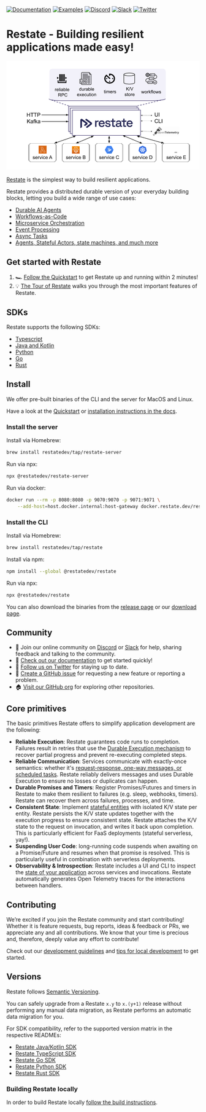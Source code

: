 [![Documentation](https://img.shields.io/badge/doc-reference-blue)](https://docs.restate.dev)
[![Examples](https://img.shields.io/badge/view-examples-blue)](https://github.com/restatedev/examples)
[![Discord](https://img.shields.io/discord/1128210118216007792?logo=discord)](https://discord.gg/skW3AZ6uGd)
[![Slack](https://img.shields.io/badge/Slack-4A154B?logo=slack&logoColor=fff)](https://join.slack.com/t/restatecommunity/shared_invite/zt-2v9gl005c-WBpr167o5XJZI1l7HWKImA)
[![Twitter](https://img.shields.io/twitter/follow/restatedev.svg?style=social&label=Follow)](https://x.com/intent/follow?screen_name=restatedev)

# Restate - Building resilient applications made easy!

<p align="center">
  <picture>
    <source media="(prefers-color-scheme: dark)" srcset="https://raw.githubusercontent.com/restatedev/img/refs/heads/main/restate-overview-light.png">
    <source media="(prefers-color-scheme: light)" srcset="https://raw.githubusercontent.com/restatedev/img/refs/heads/main/restate-overview-dark.png">
    <img alt="Restate overview" src="https://raw.githubusercontent.com/restatedev/img/refs/heads/main/restate-overview-dark.png" width="650">
  </picture>
</p>

[Restate](https://restate.dev) is the simplest way to build resilient applications.

Restate provides a distributed durable version of your everyday building blocks, letting you build a wide range of use cases:

* [Durable AI Agents](https://github.com/restatedev/ai-examples)
* [Workflows-as-Code](https://docs.restate.dev/use-cases/workflows)
* [Microservice Orchestration](https://docs.restate.dev/use-cases/microservice-orchestration)
* [Event Processing](https://docs.restate.dev/use-cases/event-processing)
* [Async Tasks](https://docs.restate.dev/use-cases/async-tasks)
* [Agents, Stateful Actors, state machines, and much more](https://github.com/restatedev/examples)

## Get started with Restate

1. 🏎 [Follow the Quickstart](https://docs.restate.dev/get_started/quickstart) to get Restate up and running within 2 minutes!
1. 💡 [The Tour of Restate](https://docs.restate.dev/get_started/tour) walks you through the most important features of Restate.

## SDKs

Restate supports the following SDKs:

* [Typescript](https://github.com/restatedev/sdk-typescript)
* [Java and Kotlin](https://github.com/restatedev/sdk-java)
* [Python](https://github.com/restatedev/sdk-python)
* [Go](https://github.com/restatedev/sdk-go)
* [Rust](https://github.com/restatedev/sdk-rust)

## Install

We offer pre-built binaries of the CLI and the server for MacOS and Linux.

Have a look at the [Quickstart](https://docs.restate.dev/get_started/quickstart) or [installation instructions in the docs](https://docs.restate.dev/develop/local_dev). 

### Install the server

Install via Homebrew:
```bash
brew install restatedev/tap/restate-server
```

Run via npx:
```bash
npx @restatedev/restate-server
```

Run via docker:
```bash
docker run --rm -p 8080:8080 -p 9070:9070 -p 9071:9071 \
    --add-host=host.docker.internal:host-gateway docker.restate.dev/restatedev/restate:latest
```

### Install the CLI

Install via Homebrew:
```bash
brew install restatedev/tap/restate
```

Install via npm:
```bash
npm install --global @restatedev/restate
```

Run via npx:
```bash
npx @restatedev/restate
```

You can also download the binaries from the [release page](https://github.com/restatedev/restate/releases) or our [download page](https://restate.dev/get-restate/).

## Community

* 🤗️ Join our online community on [Discord](https://discord.gg/skW3AZ6uGd) or [Slack](https://join.slack.com/t/restatecommunity/shared_invite/zt-2v9gl005c-WBpr167o5XJZI1l7HWKImA) for help, sharing feedback and talking to the community.
* 📖 [Check out our documentation](https://docs.restate.dev) to get started quickly!
* 📣 [Follow us on Twitter](https://twitter.com/restatedev) for staying up to date.
* 🙋 [Create a GitHub issue](https://github.com/restatedev/restate/issues) for requesting a new feature or reporting a problem.
* 🏠 [Visit our GitHub org](https://github.com/restatedev) for exploring other repositories.

## Core primitives

The basic primitives Restate offers to simplify application development are the following:

* **Reliable Execution**: Restate guarantees code runs to completion. Failures result in retries that use the [Durable Execution mechanism](https://docs.restate.dev/concepts/durable_execution) to recover partial progress and prevent re-executing completed steps.
* **Reliable Communication**: Services communicate with exactly-once semantics: whether it's [request-response, one-way messages, or scheduled tasks](https://docs.restate.dev/concepts/invocations). Restate reliably delivers messages and uses Durable Execution to ensure no losses or duplicates can happen.
* **Durable Promises and Timers**: Register Promises/Futures and timers in Restate to make them resilient to failures (e.g. sleep, webhooks, timers). Restate can recover them across failures, processes, and time.
* **Consistent State**: Implement [stateful entities](https://docs.restate.dev/concepts/services) with isolated K/V state per entity. Restate persists the K/V state updates together with the execution progress to ensure consistent state. Restate attaches the K/V state to the request on invocation, and writes it back upon completion. This is particularly efficient for FaaS deployments (stateful serverless, yay!).
* **Suspending User Code**: long-running code suspends when awaiting on a Promise/Future and resumes when that promise is resolved. This is particularly useful in combination with serverless deployments.
* **Observability & Introspection**: Restate includes a UI and CLI to inspect the [state of your application](https://docs.restate.dev/operate/introspection) across services and invocations. Restate automatically generates Open Telemetry traces for the interactions between handlers.

## Contributing

We’re excited if you join the Restate community and start contributing!
Whether it is feature requests, bug reports, ideas & feedback or PRs, we appreciate any and all contributions.
We know that your time is precious and, therefore, deeply value any effort to contribute!

Check out our [development guidelines](/docs/dev/development-guidelines.md) and [tips for local development](/docs/dev/local-development.md) to get started.

## Versions

Restate follows [Semantic Versioning](https://semver.org/).

You can safely upgrade from a Restate `x.y` to `x.(y+1)` release without performing any manual data migration, as Restate performs an automatic data migration for you.

For SDK compatibility, refer to the supported version matrix in the respective READMEs:

* [Restate Java/Kotlin SDK](https://github.com/restatedev/sdk-java#versions)
* [Restate TypeScript SDK](https://github.com/restatedev/sdk-typescript#versions)
* [Restate Go SDK](https://github.com/restatedev/sdk-go#versions)
* [Restate Python SDK](https://github.com/restatedev/sdk-python#versions)
* [Restate Rust SDK](https://github.com/restatedev/sdk-rust#versions)

### Building Restate locally

In order to build Restate locally [follow the build instructions](https://github.com/restatedev/restate/blob/main/docs/dev/local-development.md#building-restate).
